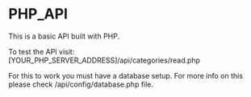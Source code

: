 # PHP_API

This is a basic API built with PHP.

To test the API visit: [YOUR_PHP_SERVER_ADDRESS]/api/categories/read.php

For this to work you must have a database setup. For more info on this please check /api/config/database.php file.
